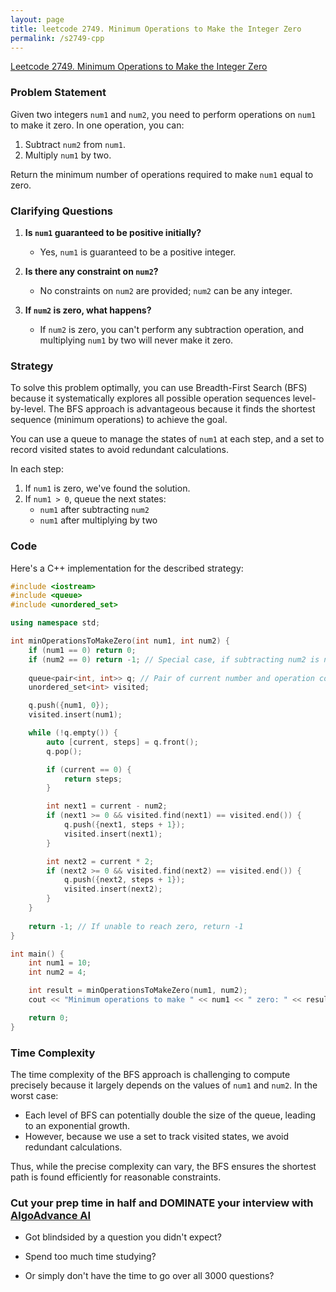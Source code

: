 ```yaml
---
layout: page
title: leetcode 2749. Minimum Operations to Make the Integer Zero
permalink: /s2749-cpp
---
```

[Leetcode 2749. Minimum Operations to Make the Integer Zero](https://algoadvance.github.io/algoadvance/l2749)
### Problem Statement

Given two integers `num1` and `num2`, you need to perform operations on `num1` to make it zero. In one operation, you can:

1. Subtract `num2` from `num1`.
2. Multiply `num1` by two.

Return the minimum number of operations required to make `num1` equal to zero.

### Clarifying Questions
1. **Is `num1` guaranteed to be positive initially?**
   - Yes, `num1` is guaranteed to be a positive integer.
   
2. **Is there any constraint on `num2`?**
   - No constraints on `num2` are provided; `num2` can be any integer.

3. **If `num2` is zero, what happens?**
   - If `num2` is zero, you can't perform any subtraction operation, and multiplying `num1` by two will never make it zero.

### Strategy

To solve this problem optimally, you can use Breadth-First Search (BFS) because it systematically explores all possible operation sequences level-by-level. The BFS approach is advantageous because it finds the shortest sequence (minimum operations) to achieve the goal.

You can use a queue to manage the states of `num1` at each step, and a set to record visited states to avoid redundant calculations. 

In each step:
1. If `num1` is zero, we've found the solution.
2. If `num1 > 0`, queue the next states:
   - `num1` after subtracting `num2`
   - `num1` after multiplying by two

### Code

Here's a C++ implementation for the described strategy:

```cpp
#include <iostream>
#include <queue>
#include <unordered_set>

using namespace std;

int minOperationsToMakeZero(int num1, int num2) {
    if (num1 == 0) return 0;
    if (num2 == 0) return -1; // Special case, if subtracting num2 is not possible
    
    queue<pair<int, int>> q; // Pair of current number and operation count
    unordered_set<int> visited;

    q.push({num1, 0});
    visited.insert(num1);

    while (!q.empty()) {
        auto [current, steps] = q.front();
        q.pop();

        if (current == 0) {
            return steps;
        }

        int next1 = current - num2;
        if (next1 >= 0 && visited.find(next1) == visited.end()) {
            q.push({next1, steps + 1});
            visited.insert(next1);
        }

        int next2 = current * 2;
        if (next2 >= 0 && visited.find(next2) == visited.end()) {
            q.push({next2, steps + 1});
            visited.insert(next2);
        }
    }
    
    return -1; // If unable to reach zero, return -1
}

int main() {
    int num1 = 10;
    int num2 = 4;

    int result = minOperationsToMakeZero(num1, num2);
    cout << "Minimum operations to make " << num1 << " zero: " << result << endl;

    return 0;
}
```

### Time Complexity

The time complexity of the BFS approach is challenging to compute precisely because it largely depends on the values of `num1` and `num2`. In the worst case:

- Each level of BFS can potentially double the size of the queue, leading to an exponential growth.
- However, because we use a set to track visited states, we avoid redundant calculations.

Thus, while the precise complexity can vary, the BFS ensures the shortest path is found efficiently for reasonable constraints.


### Cut your prep time in half and DOMINATE your interview with [AlgoAdvance AI](https://algoAdvance.com)

- Got blindsided by a question you didn't expect?

- Spend too much time studying?

- Or simply don't have the time to go over all 3000 questions?

